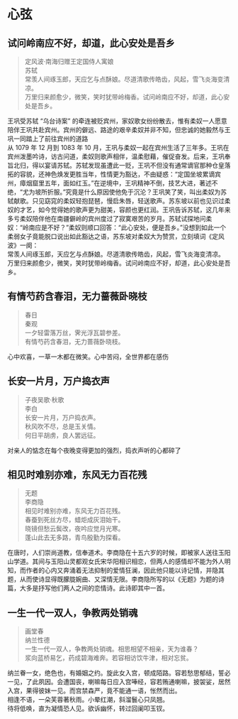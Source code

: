 # 心弦

## 试问岭南应不好，却道，此心安处是吾乡

> 定风波·南海归赠王定国侍人寓娘  
苏轼  
常羡人间琢玉郎，天应乞与点酥娘。尽道清歌传皓齿，风起，雪飞炎海变清凉。  
万里归来颜愈少，微笑，笑时犹带岭梅香。试问岭南应不好，却道，此心安处是吾乡。  

王巩受苏轼 “乌台诗案” 的牵连被贬宾州，家奴歌女纷纷散去，惟有柔奴一人愿意陪伴王巩共赴宾州。宾州的僻远、路途的艰辛柔奴并非不知，但忠诚的她毅然与王巩一同踏上了前往宾州的道路  
从 1079 年 12 月到 1083 年 10 月，王巩与柔奴一起在宾州生活了三年多。王巩在宾州泼墨吟诗，访古问道，柔奴则歌声相伴，温柔慰藉，催促奋发。后来，王巩奉旨北归，得以宴请苏轼。苏轼发现虽遭此一贬，王巩不但没有通常谪官那种仓皇落拓的容貌，还神色焕发更胜当年，性情更为豁达，不由疑惑：“定国坐坡累谪宾州，瘴烟窟里五年，面如红玉。”在逆境中，王巩精神不倒，技艺大进，著述不绝，“尤为坡所折服。”究竟是什么原因使他免于沉沦？王巩笑了笑，叫出柔奴为苏轼献歌。只见窈窕的柔奴轻抱琵琶，慢启朱唇，轻送歌声。苏东坡以前也见识过柔奴的才艺，如今觉得她的歌声更为甜美，容颜也更红润。王巩告诉苏轼，这几年来多亏柔奴陪伴他在南疆僻岭的宾州度过了寂寞艰苦的岁月。苏轼试探地问柔奴：“岭南应是不好？”柔奴则顺口回答：“此心安处，便是吾乡。”没想到如此一个柔弱女子竟能脱口说出如此豁达之语，苏东坡对柔奴大为赞赏，立刻填词《定风波》一阕：  
常羡人间琢玉郎，天应乞与点酥娘。尽道清歌传皓齿，风起，雪飞炎海变清凉。  
万里归来颜愈少，微笑，笑时犹带岭梅香。试问岭南应不好，却道，此心安处是吾乡。  

## 有情芍药含春泪，无力蔷薇卧晓枝

> 春日  
秦观  
一夕轻雷落万丝，霁光浮瓦碧参差。  
有情芍药含春泪，无力蔷薇卧晓枝。  

心中欢喜，一草一木都在微笑。心中苦闷，全世界都在感伤  

## 长安一片月，万户捣衣声

> 子夜吴歌·秋歌  
李白  
长安一片月，万户捣衣声。  
秋风吹不尽，总是玉关情。  
何日平胡虏，良人罢远征。  

对亲人的惦念在每个夜晚变得更加的强烈，捣衣声听的心都碎了  

## 相见时难别亦难，东风无力百花残

> 无题  
李商隐  
相见时难别亦难，东风无力百花残。  
春蚕到死丝方尽，蜡炬成灰泪始干。  
晓镜但愁云鬓改，夜吟应觉月光寒。  
蓬山此去无多路，青鸟殷勤为探看。  

在唐时，人们崇尚道教，信奉道术。李商隐在十五六岁的时候，即被家人送往玉阳山学道。其间与玉阳山灵都观女氏宋华阳相识相恋，但两人的感情却不能为外人明知，而作者的心内又奔涌着无法抑制的爱情狂澜，因此他只能以诗记情，并隐其题，从而使诗显得既朦胧婉曲、又深情无限。李商隐所写的以《无题》为题的诗篇，大多是抒写他们两人之间的恋情诗。此诗即其中一首。  

## 一生一代一双人，争教两处销魂  

> 画堂春  
纳兰性德  
一生一代一双人，争教两处销魂。相思相望不相亲，天为谁春？  
浆向蓝桥易乞，药成碧海难奔。若容相访饮牛津，相对忘贫。  

纳兰眷一女，绝色也，有婚姻之约。旋此女入宫，顿成陌路。容若愁思郁结，誓必一见，了此夙因。会遭国丧，喇嘛每日应入宫唪经，容若贿通喇嘛，披袈娑，居然入宫，果得彼妹一见。而宫禁森严，竟不能通一语，怅然而出。  
相逢不语，一朵芙蓉著秋雨。小晕红潮，斜溜鬟心只凤翘。  
待将低唤，直为凝情恐人见。欲诉幽怀，转过回阑叩玉钗。  
